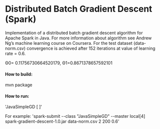 ﻿# Distributed Batch Gradient Descent (Spark)
Implementation of a distributed batch gradient descent algorithm for Apache Spark in Java.
For more information about algorithm see Andrew Ng’s machine learning course on Coursera.
For the test dataset (data-norm.csv) convergence is achieved after 152 iterations at value of learning rate = 0.6.

Θ0= 0.11756730664520179, Θ1=0.8671378657592101
#### How to build:
mvn package
#### How to run:
'JavaSimpleGD <file> <dimensions> [<iterations> <rate> <convergence>]'

For example:
'spark-submit --class "JavaSimpleGD" --master local[4] spark-gradient-descent-1.0.jar data-norm.csv 2 200 0.6'
